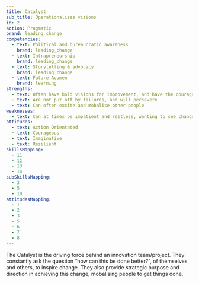```yaml
---
title: Catalyst
sub_title: Operationalises visions
id: 2
action: Pragmatic
brand: leading_change
competencies:
  - text: Political and bureaucratic awareness
    brand: leading_change
  - text: Intrapreneurship
    brand: leading_change
  - text: Storytelling & advocacy
    brand: leading_change
  - text: Future Acumen
    brand: learning
strengths:
  - text: Often have bold visions for improvement, and have the courage to challenge the status quo
  - text: Are not put off by failures, and will persevere
  - text: Can often excite and mobalise other people
weaknesses:
  - text: Can at times be impatient and restless, wanting to see change happen quickly without taking the time to establish relationships
attitudes:
  - text: Action Orientated
  - text: Courageous
  - text: Imaginative
  - text: Resilient
skillsMapping:
  - 11
  - 12
  - 13
  - 14
subSkillsMapping:
  - 3
  - 5
  - 10
attitudesMapping: 
  - 1
  - 2
  - 3
  - 5
  - 6
  - 7
  - 8
---
```



The Catalyst is the driving force behind an innovation team/project. They constantly ask the question “how can this be done better?”, of themselves and others, to inspire change. They also provide strategic purpose and direction in achieving this change, mobalising people to get things done.

